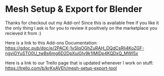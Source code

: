 # Mesh Setup & Export for Blender

Thanks for checkout out my Add-on! Since this is available free if you like it the only thing I ask is for you to review it positively on the marketplace you recieved it from :)

Here is a link to this Add-ons Documentation: https://gdoc.pub/doc/e/2PACX-1vSIqOGhZuRAH_DQdCsRli4KoZGF-ngviGYuSTO0U_twBs6mg6D2DpXuiGIy9k1IMIDp4KQDxQ_MWI5x

Here is a link to our Trello page that is updated whenever I work on stuff: https://trello.com/b/krKxAVEh/mesh-setup-export-tool
